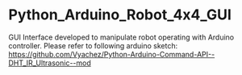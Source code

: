# Python_Arduino_Robot_4x4_GUI
GUI Interface developed to manipulate robot operating with Arduino controller. Please refer to following arduino sketch: https://github.com/Vyachez/Python-Arduino-Command-API--DHT_IR_Ultrasonic--mod
